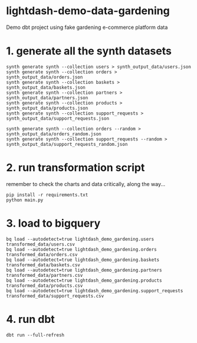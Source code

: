 # lightdash-demo-data-gardening
Demo dbt project using fake gardening e-commerce platform data

# 1. generate all the synth datasets
```
synth generate synth --collection users > synth_output_data/users.json
synth generate synth --collection orders > synth_output_data/orders.json
synth generate synth --collection baskets > synth_output_data/baskets.json
synth generate synth --collection partners > synth_output_data/partners.json
synth generate synth --collection products > synth_output_data/products.json
synth generate synth --collection support_requests > synth_output_data/support_requests.json

synth generate synth --collection orders --random > synth_output_data/orders_random.json
synth generate synth --collection support_requests --random > synth_output_data/support_requests_random.json
```
# 2. run transformation script
remember to check the charts and data critically, along the way...
```
pip install -r requirements.txt
python main.py
```
# 3. load to bigquery

```
bq load --autodetect=true lightdash_demo_gardening.users transformed_data/users.csv
bq load --autodetect=true lightdash_demo_gardening.orders transformed_data/orders.csv
bq load --autodetect=true lightdash_demo_gardening.baskets transformed_data/baskets.csv
bq load --autodetect=true lightdash_demo_gardening.partners transformed_data/partners.csv
bq load --autodetect=true lightdash_demo_gardening.products transformed_data/products.csv
bq load --autodetect=true lightdash_demo_gardening.support_requests transformed_data/support_requests.csv
```

# 4. run dbt

```
dbt run --full-refresh
```